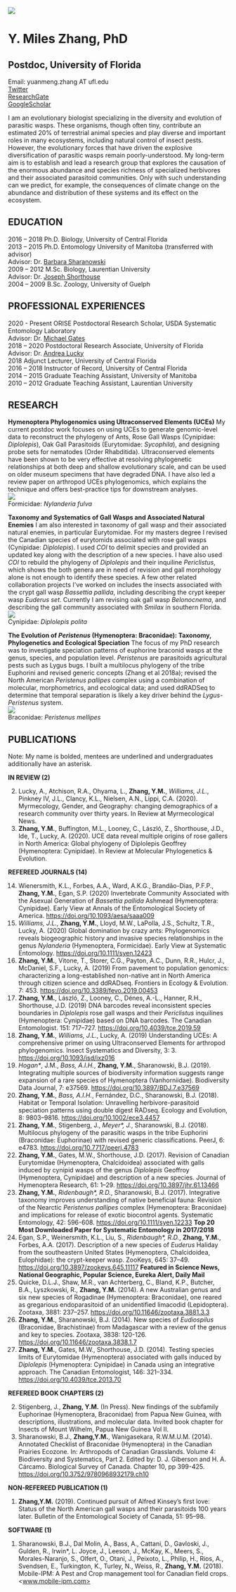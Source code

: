 ![](Photos/Miles_Photo.jpg)
# Y. Miles Zhang, PhD
## Postdoc, University of Florida
Email: yuanmeng.zhang AT ufl.edu<br>
[Twitter](https://twitter.com/ymilesz)<br>
[ResearchGate](https://www.researchgate.net/profile/Yuanmeng_Zhang)<br>
[GoogleScholar](https://scholar.google.com/citations?user=kUZTyoQAAAAJ&hl=en)<br>

I am an evolutionary biologist specializing in the diversity and evolution of parasitic wasps. These organisms, though often tiny, contribute an estimated 20% of terrestrial animal species and play diverse and important roles in many ecosystems, including natural control of insect pests. However, the evolutionary forces that have driven the explosive diversification of parasitic wasps remain poorly-understood. My long-term aim is to establish and lead a research group that explores the causation of the enormous abundance and species richness of specialized herbivores and their associated parasitoid communities. Only with such understanding can we predict, for example, the consequences of climate change on the abundance and distribution of these systems and its effect on the ecosystem.

## EDUCATION
2016 – 2018	Ph.D. Biology, University of Central Florida <br>
2013 – 2015	Ph.D. Entomology University of Manitoba (transferred with advisor) <br>
Advisor: Dr. [Barbara Sharanowski](https://sciences.ucf.edu/biology/sharanowski-lab/) <br>
2009 – 2012	M.Sc. Biology, Laurentian University <br>
Advisor: Dr. [Joseph Shorthouse](https://laurentian.ca/faculty/jshorthous) <br>
2004 – 2009	B.Sc. Zoology, University of Guelph

## PROFESSIONAL EXPERIENCES
2020 - Present ORISE Postdoctoral Research Scholar, USDA Systematic Entomology Laboratory <br>
Advisor: Dr. [Michael Gates](https://www.ars.usda.gov/people-locations/person/?person-id=36205) <br>
2018 – 2020	Postdoctoral Research Associate, University of Florida <br>
Advisor: Dr. [Andrea Lucky](http://www.andrealucky.com/) <br>
2018	Adjunct Lecturer, University of Central Florida <br>
2016 – 2018	Instructor of Record, University of Central Florida <br>
2014 – 2015	Graduate Teaching Assistant, University of Manitoba <br>
2010 – 2012	Graduate Teaching Assistant, Laurentian University <br>

## RESEARCH
**Hymenoptera Phylogenomics using Ultraconserved Elements (UCEs)**
My current postdoc work focuses on using UCEs to generate genomic-level data to reconstruct the phylogeny of Ants, Rose Gall Wasps (Cynipidae: _Diplolepis_), Oak Gall Parasitoids (Eurytomidae: _Sycophila_), and designing probe sets for nematodes (Order Rhabditida). 
Ultraconserved elements have been shown to be very effective at resolving phylogenetic relationships at both deep and shallow evolutionary scale, and can be used on older museum specimens that have degraded DNA. 
I have also led a review paper on arthropod UCEs phylogenomics, which explains the technique and offers best-practice tips for downstream analyses.<br>
![](Photos/Nylanderia.jpg) <br>
Formicidae: _Nylanderia fulva_

**Taxonomy and Systematics of Gall Wasps and Associated Natural Enemies**
I am also interested in taxonomy of gall wasp and their associated natural enemies, in particular Eurytomidae. 
For my masters degree I revised the Canadian species of eurytomids associated with rose gall wasps (Cynipidae: _Diplolepis_). I used _COI_ to delimit species and provided an updated key along with the description of a new species. 
I have also used _COI_ to rebuild the phylogeny of _Diplolepis_ and their inquiline _Periclistus_, which shows the both genera are in need of revision and gall morphology alone is not enough to identify these species. 
A few other related collaboration projects I've worked on includes the insects associated with the crypt gall wasp _Bassettia pallida_, including describing the crypt keeper wasp _Euderus set_. 
Currently I am revising oak gall wasp _Belonocnema_, and describing the gall community associated with _Smilax_ in southern Florida.<br>
![](Photos/Diplolepis.jpg) <br>
Cynipidae: _Diplolepis polita_

**The Evolution of _Peristenus_ (Hymenoptera: Braconidae): Taxonomy, Phylogenetics and Ecological Speciation**
The focus of my PhD research was to investigate speciation patterns of  euphorine braconid wasps at the genus, species, and population level. _Peristenus_ are parasitoids agricultural pests such as Lygus bugs. 
I built a multilocus phylogeny of the tribe Euphorini and revised generic concepts (Zhang et al 2018a); revised the North American _Peristenus pallipes_ complex using a combination of molecular, morphometrics, and ecological data; and used ddRADSeq to determine that temporal separation is likely a key driver behind the _Lygus-Peristenus_ system. <br>
![](Photos/Peristenus.jpg) <br>
Braconidae: _Peristenus mellipes_

## PUBLICATIONS 
Note: My name is bolded, mentees are underlined and undergraduates additionally have an asterisk.

**IN REVIEW (2)**

2.	Lucky, A., Atchison, R.A., Ohyama, L., **Zhang, Y.M.**, _Williams, J.L._, Pinkney IV, J.L., Clancy, K.L., Nielsen, A.N., Lippi, C.A. (2020). Myrmecology, Gender, and Geography: changing demographics of a research community over thirty years. In Review at Myrmecological News.
1.	**Zhang, Y.M.**, Buffington, M.L., Looney, C., László, Z., Shorthouse, J.D., Ide, T., Lucky, A. (2020). UCE data reveal multiple origins of rose gallers in North America: Global phylogeny of Diplolepis Geoffrey (Hymenoptera: Cynipidae). In Review at Molecular Phylogenetics & Evolution.

**REFEREED JOURNALS (14)**

14.	Wienersmith, K.L., Forbes, A.A., Ward, A.K.G., Brandão-Dias, P.F.P., **Zhang, Y.M.**, Egan, S.P. (2020) Invertebrate Community Associated with the Asexual Generation of _Bassettia pallida_ Ashmead (Hymenoptera: Cynipidae). Early View at Annals of the Entomological Society of America. <https://doi.org/10.1093/aesa/saaa009>
13.	_Williams, J.L._, **Zhang, Y.M.**, Lloyd, M.W., LaPolla, J.S., Schultz, T.R., Lucky, A. (2020) Global domination by crazy ants: Phylogenomics reveals biogeographic history and invasive species relationships in the genus _Nylanderia_ (Hymenoptera, Formicidae). Early View at Systematic Entomology. <https://doi.org/10.1111/syen.12423>
12.	**Zhang, Y.M.**, Vitone, T., Storer, C.G., Payton, A.C., Dunn, R.R., Hulcr, J., McDaniel, S.F., Lucky, A. (2019) From pavement to population genomics: characterizing a long-established non-native ant in North America through citizen science and ddRADseq. Frontiers in Ecology & Evolution. 7: 453. <https://doi.org/10.3389/fevo.2019.00453>
11.	**Zhang, Y.M.**, László, Z., Looney, C., Dénes, A.-L., Hanner, R.H., Shorthouse, J.D. (2019) DNA barcodes reveal inconsistent species boundaries in _Diplolepis_ rose gall wasps and their _Periclistus_ inquilines (Hymenoptera: Cynipidae) based on DNA barcodes. The Canadian Entomologist. 151: 717–727. <https://doi.org/10.4039/tce.2019.59>
10.	**Zhang, Y.M.**, _Williams, J.L._, Lucky, A. (2019) Understanding UCEs: A comprehensive primer on using Ultraconserved Elements for arthropod phylogenomics. Insect Systematics and Diversity, 3: 3. <https://doi.org/10.1093/isd/ixz016>
9.	_Hogan*_, J.M., _Bass, A.I.H._, **Zhang, Y.M.**, Sharanowski, B.J. (2019). Integrating multiple sources of biodiversity information suggests range expansion of a rare species of Hymenoptera (Vanhorniidae). Biodiversity Data Journal, 7: e37569. <https://doi.org/10.3897/BDJ.7.e37569>
8.	**Zhang, Y.M.**, _Bass, A.I.H._, Fernández, D.C., Sharanowski, B.J. (2018). Habitat or Temporal Isolation: Unravelling herbivore-parasitoid speciation patterns using double digest RADseq. Ecology and Evolution, 8: 9803–9816. <https://doi.org/10.1002/ece3.4457>
7.	**Zhang, Y.M.**, Stigenberg, J., _Meyer*, J._, Sharanowski, B.J. (2018). Multilocus phylogeny of the parasitic wasps in the tribe Euphorini (Braconidae: Euphorinae) with revised generic classifications. PeerJ, 6: e4783. <https://doi.org/10.7717/peerj.4783>
6.	**Zhang, Y.M.**, Gates, M.W., Shorthouse, J.D. (2017). Revision of Canadian Eurytomidae (Hymenoptera, Chalcidoidea) associated with galls induced by cynipid wasps of the genus _Diplolepis_ Geoffroy (Hymenoptera, Cynipidae) and description of a new species. Journal of Hymenoptera Research, 61: 1–29. <https://doi.org/10.3897/jhr.61.13466>
5.	**Zhang, Y.M.**, _Ridenbaugh*, R.D._, Sharanowski, B.J. (2017). Integrative taxonomy improves understanding of native beneficial fauna: Revision of the Nearctic _Peristenus pallipes_ complex (Hymenoptera: Braconidae) and implications for release of exotic biocontrol agents. Systematic Entomology, 42: 596-608. <https://doi.org/10.1111/syen.12233> **Top 20 Most Downloaded Paper for Systematic Entomology in 2017/2018**
4.	Egan, S.P., Weinersmith, K.L., Liu, S., _Ridenbaugh*, R.D._, **Zhang, Y.M.**, Forbes, A.A. (2017). Description of a new species of _Euderus_ Haliday from the southeastern United States (Hymenoptera, Chalcidoidea, Eulophidae): the crypt-keeper wasp. ZooKeys, 645: 37–49. <https://doi.org/10.3897/zookeys.645.11117> **Featured in Science News, National Geographic, Popular Science, Eureka Alert, Daily Mail**
3.	Quicke, D.L.J., Shaw, M.R., van Achterberg, C., Bland, K.P., Butcher, B.A., Lyszkowski, R., **Zhang, Y.M.** (2014). A new Australian genus and six new species of Rogadinae (Hymenoptera: Braconidae), one reared as gregarious endoparasitoid of an unidentified limacodid (Lepidoptera). Zootaxa, 3881: 237–257. <https://doi.org/10.11646/zootaxa.3881.3.3>
2.	**Zhang, Y.M.**, Sharanowski, B.J. (2014). New species of _Eudiospilus_ (Braconidae, Brachistinae) from Madagascar with a review of the genus and key to species. Zootaxa, 3838: 120-126. <https://doi.org/10.11646/zootaxa.3838.1.7>
1.	**Zhang, Y.M.**, Gates, M.W., Shorthouse, J.D. (2014). Testing species limits of Eurytomidae (Hymenoptera) associated with galls induced by _Diplolepis_ (Hymenoptera: Cynipidae) in Canada using an integrative approach. The Canadian Entomologist, 146: 321–334. <https://doi.org/10.4039/tce.2013.70>

**REFEREED BOOK CHAPTERS (2)**

2.	Stigenberg, J., **Zhang, Y.M.** (In Press). New findings of the subfamily Euphorinae (Hymenoptera, Braconidae) from Papua New Guinea, with descriptions, illustrations, and molecular data. Invited book chapter for Insects of Mount Wilhelm, Papua New Guinea Vol II.
1.	Sharanowski, B.J., **Zhang,Y.M.**, Wanigasekara, R.W.M.U.M. (2014). Annotated Checklist of Braconidae (Hymenoptera) in the Canadian Prairies Ecozone. In: Arthropods of Canadian Grasslands. Volume 4: Biodiversity and Systematics, Part 2. Edited by: D. J. Giberson and H. A. Cárcamo. Biological Survey of Canada. Chapter 10, pp 399-425. <https://doi.org/10.3752/9780968932179.ch10>

**NON-REFEREED PUBLICATION (1)**

1.	**Zhang,Y.M.** (2019). Continued pursuit of Alfred Kinsey’s first love: Status of the North American gall wasps and their parasitoids 100 years later. Bulletin of the Entomological Society of Canada, 51: 95–98.

**SOFTWARE (1)**

1.	Sharanowski, B.J., Dal Molin, A., Bass, A., Cattani, D., Gavloski, J., Gulden, R., Irwin*, L. Joyce, J., Leeson, J., McKay, K., Meers, S., Morales-Naranjo, S., Olfert, O., Otani, J., Peixoto, L., Philip, H., Rios, A., Svendsen, E., Turkington, K., Turley, N., Weiss, R., **Zhang, Y.M.** (2018). Mobile-IPM: A Pest and Crop management tool for Canadian field crops. <www.mobile-ipm.com>
